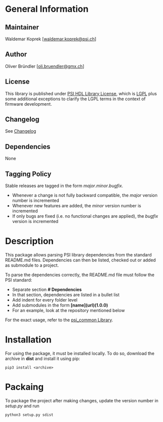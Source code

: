 # General Information

## Maintainer
Waldemar Koprek [waldemar.koprek@psi.ch]

## Author
Oliver Bründler [oli.bruendler@gmx.ch]

## License
This library is published under [PSI HDL Library License](License.txt), which is [LGPL](LGPL2_1.txt) plus some additional exceptions to clarify the LGPL terms in the context of firmware development.

## Changelog
See [Changelog](Changelog.md)

## Dependencies
None

## Tagging Policy
Stable releases are tagged in the form *major*.*minor*.*bugfix*. 

* Whenever a change is not fully backward compatible, the *major* version number is incremented
* Whenever new features are added, the *minor* version number is incremented
* If only bugs are fixed (i.e. no functional changes are applied), the *bugfix* version is incremented

# Description
This package allows parsing PSI library dependencies from the standard README.md files. Dependencies can then be listed, checked out or added as submodule to a project.

To parse the dependencies correctly, the README.md file must follow the PSI standard:
* Separate section **# Dependencies**
* In that section, dependencies are listed in a bullet list
* Add indent for every folder level
* Add submodules in the form **\[name\]\(url\)(1.0.0)**
* For an example, look at the repository mentioned below

For the exact usage, refer to the [psi_common Library](https://github.com/paulscherrerinstitute/psi_common).

# Installation
For using the package, it must be installed locally. To do so, download the archive in **dist** and install it using pip:

```
pip3 install <archive>
```

# Packaing
To package the project after making changes, update the version number in *setup.py* and run

```
python3 setup.py sdist
```




 
